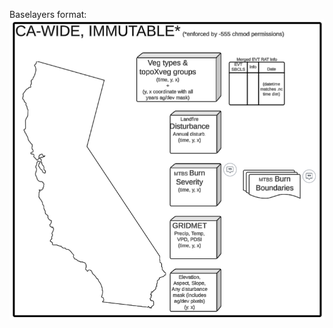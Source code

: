 Baselayers format:
![alt text](https://github.com/cderanek/fire_recovery/blob/main/docs/images/baselayers_info.png)